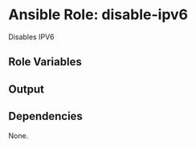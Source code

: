 Ansible Role: disable-ipv6
==============================

Disables IPV6

Role Variables
--------------

Output
------

Dependencies
------------

None.
